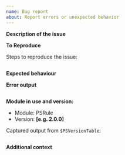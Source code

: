 ```yaml
---
name: Bug report
about: Report errors or unexpected behavior
---
```


**Description of the issue**

<!-- A clear and concise description of what the bug is. -->

**To Reproduce**

Steps to reproduce the issue:

```powershell

```

**Expected behaviour**

<!-- A clear and concise description of what you expected to happen. -->

**Error output**

<!-- Capture any error messages and or verbose messages with `-Verbose`. -->

```text

```

**Module in use and version:**

- Module: PSRule
- Version: **[e.g. 2.0.0]**

Captured output from `$PSVersionTable`:

```text

```

**Additional context**

<!-- Add any other context about the problem here. -->
